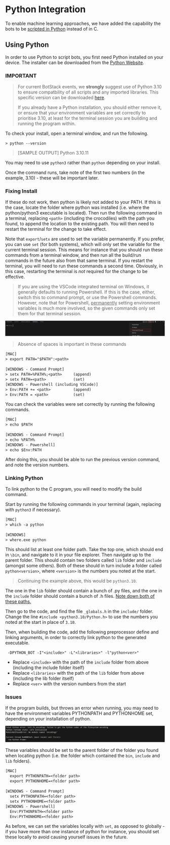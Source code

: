 # Python Integration

To enable machine learning approaches, we have added the capability the bots to be [scripted in Python](#using-python) instead of in C. 

## Using Python

In order to use Python to script bots, you first need Python installed on your device. The installer can be downloaded from the [Python Website](https://www.python.org/downloads/).

### IMPORTANT

>For current BotStack events, we **strongly** suggest use of Python 3.10 to ensure compatbility of all scripts and any imported libraries. This specific version can be downloaded [here](https://www.python.org/downloads/release/python-3100/).
>
>If you already have a Python installation, you should either remove it, or ensure that your environment variables are set correctly to prioritise 3.10, at least for the terminal session you are building and running the program within. 

To check your install, open a terminal window, and run the following.

```
> python --version
```
> [SAMPLE OUTPUT] Python 3.10.11

You may need to use `python3` rather than `python` depending on your install.

Once the command runs, take note of the first two numbers (in the example, 3.10) - these will be important later.


### Fixing Install

If these do not work, then python is likely not added to your PATH. If this is the case, locate the folder where python was installed (i.e. where the python/python3 executable is located). Then run the following command in a terminal, replacing `<path>` (including the crocodiles) with the path you found, to append the location to the existing path. You will then need to restart the terminal for the change to take effect.

Note that `export`/`setx` are used to set the variable permanently. If you prefer, you can use `set` (for both systems), which will only set the variable for the current terminal session. This means for instance that you should run these commands from a terminal window, and then run all the build/run commands in the future also from that same terminal. If you restart the terminal, you will need to run these commands a second time. Obviously, in this case, restarting the terminal is *not* required for the change to be effective.

> If you are using the VSCode integrated terminal on Windows, it generally defaults to running Powershell. If this is the case, either, switch this to command prompt, or use the Powershell commands. However, note that for Powershell, <ins>permanently</ins> setting environment variables is much more involved, so the given commands only set them for that terminal session.

![Changing Terminal Mode](images/VSCode_switch_terminal.png)

> Absence of spaces is important in these commands
```
[MAC]
> export PATH="$PATH":<path>

[WINDOWS - Command Prompt]
> setx PATH=%PATH%;<path>     (append)
> setx PATH=<path>            (set)
[WINDOWS - Powershell (including VSCode)]
> Env:PATH += <path>          (append)
> Env:PATH = <path>           (set)
```

You can check the variables were set correctly by running the following commands.

```
[MAC]
> echo $PATH

[WINDOWS - Command Prompt]
> echo %PATH%
[WINDOWS - Powershell]
> echo $Env:PATH
```

After doing this, you should be able to run the previous version command, and note the version numbers.

### Linking Python

To link python to the C program, you will need to modify the build command. 

Start by running the following commands in your terminal (again, replacing with `python3` if necessary).

```
[MAC]
> which -a python

[WINDOWS]
> where.exe python
```

This should list at least one folder path. Take the top one, which should end in `\bin`, and navigate to it in your file explorer. Then navigate up to the parent folder. This should contain two folders called `lib` folder and `include` (amongst some others). Both of these should in turn include a folder called `python<version>`, where `<version>` is the numbers you noted at the start.

> Continuing the example above, this would be `python3.10`.

The one in the `lib` folder should contain a bunch of .py files, and the one in the `include` folder should contain a bunch of .h files. <ins>Note down both of these paths.</ins>

Then go to the code, and find the file `_globals.h` in the `include/` folder. 
Change the line `#include <python3.10/Python.h>` to use the numbers you noted at the start in place of `3.10`.

Then, when building the code, add the following preprocessor define and linking arguments, in order to correctly link python to the generated executable.
```
 -DPYTHON_BOT -I"<include>" -L"<libraries>" -l"python<ver>"
```

- Replace `<include>` with the path of the `include` folder from above (including the include folder itself)
- Replace `<libraries>` with the path of the `lib` folder from above (including the lib folder itself)
- Replace `<ver>` with the version numbers from the start

### Issues

If the program builds, but throws an error when running, you may need to have the environment variables PYTHONPATH and PYTHONHOME set, depending on your installation of python.

![Python Runtime Error](images/Python_RuntimeError.png)

These variables should be set to the parent folder of the folder you found when locating python (i.e. the folder which contained the `bin`, `include` and `lib` folders).

```
[MAC]
  export PYTHONPATH=<folder path>
  export PYTHONHOME=<folder path>

[WINDOWS - Command Prompt]
  setx PYTHONPATH=<folder path>
  setx PYTHONHOME=<folder path>
[WINDOWS - Powershell]
  Env:PYTHONPATH=<folder path>
  Env:PYTHONHOME=<folder path>
```
As before, we can set the variables locally with `set`, as opposed to globally - if you have more than one instance of python for instance, you should set these locally to avoid causing yourself issues in the future.